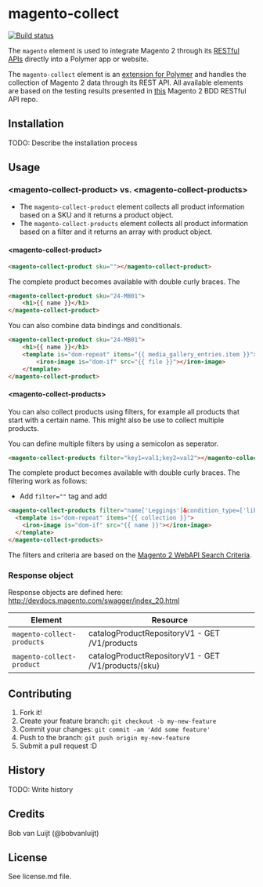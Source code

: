 # magento-collect 
[![Build status](https://travis-ci.org/bobvanluijt/magento-collect.svg?branch=master)](https://travis-ci.org/bobvanluijt/magento-collect)

The `magento` element is used to integrate Magento 2 through its [RESTful APIs](http://devdocs.magento.com/guides/v2.0/get-started/bk-get-started-api.html) directly into a Polymer app or website.

The `magento-collect` element is an [extension for Polymer](https://elements.polymer-project.org) and handles the collection of Magento 2 data through its REST API. All available elements are based on the testing results presented in [this](https://github.com/dorel/Magento-2-REST-API-BDD) Magento 2 BDD RESTful API repo.

## Installation

TODO: Describe the installation process

## Usage

### &lt;magento-collect-product&gt; vs. &lt;magento-collect-products&gt;

- The `magento-collect-product` element collects all product information based on a SKU and it returns a product object.
- The `magento-collect-products` element collects all product information based on a filter and it returns an array with product object.

#### &lt;magento-collect-product&gt;

```html
<magento-collect-product sku=""></magento-collect-product>
```

The complete product becomes available with double curly braces. The 

```html
<magento-collect-product sku="24-MB01">
	<h1>{{ name }}</h1>
</magento-collect-product>
```

You can also combine data bindings and conditionals.

```html
<magento-collect-product sku="24-MB01">
	<h1>{{ name }}</h1>
	<template is="dom-repeat" items="{{ media_gallery_entries.item }}">
		<iron-image is="dom-if" src="{{ file }}"></iron-image>
	</template>
</magento-collect-product>
```

#### &lt;magento-collect-products&gt;

You can also collect products using filters, for example all products that start with a certain name. This might also be use to collect multiple products.

You can define multiple filters by using a semicolon as seperator.

```html
<magento-collect-products filter="key1=val1;key2=val2"></magento-collect-products>
```

The complete product becomes available with double curly braces. The filtering work as follows:
- Add `filter=""` tag and add 

```html
<magento-collect-products filter="name['Leggings']&condition_type=['like'];name['Parachute']&condition_type=['like'];">
  <template is="dom-repeat" items="{{ collection }}">
    <iron-image is="dom-if" src="{{ name }}"></iron-image>
  </template>
</magento-collect-products>
```

The filters and criteria are based on the [Magento 2 WebAPI Search Criteria](http://devdocs.magento.com/guides/v2.1/howdoi/webapi/search-criteria.html).

### Response object

Response objects are defined here: http://devdocs.magento.com/swagger/index_20.html

| Element | Resource |
| -------------------------|-----------------------------------------------------|
| `magento-collect-products` | catalogProductRepositoryV1 - GET /V1/products       |
| `magento-collect-product`  | catalogProductRepositoryV1 - GET /V1/products/{sku} |

## Contributing

1. Fork it!
2. Create your feature branch: `git checkout -b my-new-feature`
3. Commit your changes: `git commit -am 'Add some feature'`
4. Push to the branch: `git push origin my-new-feature`
5. Submit a pull request :D

## History

TODO: Write history

## Credits

Bob van Luijt (@bobvanluijt)

## License

See license.md file.
